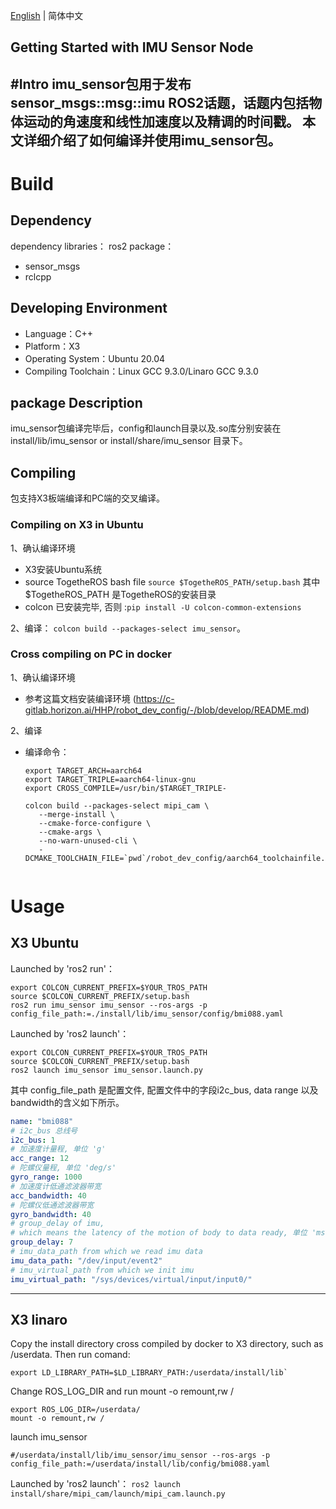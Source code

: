 [English](./README.md) | 简体中文

 Getting Started with IMU Sensor Node
---
#Intro
imu_sensor包用于发布sensor_msgs::msg::imu ROS2话题，话题内包括物体运动的角速度和线性加速度以及精调的时间戳。
本文详细介绍了如何编译并使用imu_sensor包。
---

# Build

## Dependency

dependency libraries：
ros2 package：
- sensor_msgs
- rclcpp

## Developing Environment

- Language：C++
- Platform：X3
- Operating System：Ubuntu 20.04
- Compiling Toolchain：Linux GCC 9.3.0/Linaro GCC 9.3.0
## package Description
imu_sensor包编译完毕后，config和launch目录以及.so库分别安装在
install/lib/imu_sensor or install/share/imu_sensor 目录下。

## Compiling
包支持X3板端编译和PC端的交叉编译。
### Compiling on X3 in Ubuntu
1、确认编译环境
- X3安装Ubuntu系统
- source TogetheROS bash file `source $TogetheROS_PATH/setup.bash` 其中$TogetheROS_PATH 是TogetheROS的安装目录
- colcon 已安装完毕, 否则 :`pip install -U colcon-common-extensions`

2、编译：
  `colcon build --packages-select imu_sensor`。


### Cross compiling on PC in docker 

1、确认编译环境
- 参考这篇文档安装编译环境
 (https://c-gitlab.horizon.ai/HHP/robot_dev_config/-/blob/develop/README.md)


2、编译

- 编译命令： 

  ```
  export TARGET_ARCH=aarch64
  export TARGET_TRIPLE=aarch64-linux-gnu
  export CROSS_COMPILE=/usr/bin/$TARGET_TRIPLE-
  
  colcon build --packages-select mipi_cam \
     --merge-install \
     --cmake-force-configure \
     --cmake-args \
     --no-warn-unused-cli \
     -DCMAKE_TOOLCHAIN_FILE=`pwd`/robot_dev_config/aarch64_toolchainfile.cmake
     
  ```
  

# Usage
## X3 Ubuntu

Launched by 'ros2 run'：

```
export COLCON_CURRENT_PREFIX=$YOUR_TROS_PATH
source $COLCON_CURRENT_PREFIX/setup.bash
ros2 run imu_sensor imu_sensor --ros-args -p config_file_path:=./install/lib/imu_sensor/config/bmi088.yaml
```
Launched by 'ros2 launch'：
```
export COLCON_CURRENT_PREFIX=$YOUR_TROS_PATH
source $COLCON_CURRENT_PREFIX/setup.bash
ros2 launch imu_sensor imu_sensor.launch.py
```

其中 config_file_path 是配置文件, 配置文件中的字段i2c_bus, data range 以及 bandwidth的含义如下所示。
```YAML
name: "bmi088"
# i2c_bus 总线号
i2c_bus: 1
# 加速度计量程, 单位 'g'
acc_range: 12
# 陀螺仪量程, 单位 'deg/s'
gyro_range: 1000
# 加速度计低通滤波器带宽
acc_bandwidth: 40
# 陀螺仪低通滤波器带宽
gyro_bandwidth: 40
# group_delay of imu,
# which means the latency of the motion of body to data ready, 单位 'ms'
group_delay: 7
# imu_data_path from which we read imu data
imu_data_path: "/dev/input/event2"
# imu_virtual_path from which we init imu
imu_virtual_path: "/sys/devices/virtual/input/input0/"
```

---

## X3 linaro
Copy the install directory cross compiled by docker to X3 directory, 
such as /userdata. Then run comand:
````
export LD_LIBRARY_PATH=$LD_LIBRARY_PATH:/userdata/install/lib`
````

Change ROS_LOG_DIR and run mount -o remount,rw /
```
export ROS_LOG_DIR=/userdata/
mount -o remount,rw /
```

launch imu_sensor
```
#/userdata/install/lib/imu_sensor/imu_sensor --ros-args -p config_file_path:=/userdata/install/lib/config/bmi088.yaml
```

Launched by 'ros2 launch'：
`ros2 launch install/share/mipi_cam/launch/mipi_cam.launch.py`
